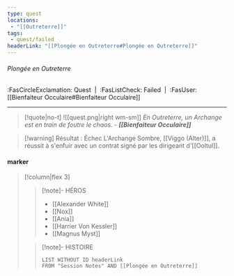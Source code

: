 ```yaml
---
type: quest
locations:
 - "[[Outreterre]]"
tags:
 - quest/failed
headerLink: "[[Plongée en Outreterre#Plongée en Outreterre]]"
---
```

###### Plongée en Outreterre
<span class="sub2">:FasCircleExclamation: Quest&nbsp;&nbsp;|&nbsp;&nbsp;:FasListCheck: Failed&nbsp;&nbsp;|&nbsp;&nbsp;:FasUser: [[Bienfaiteur Occulaire#Bienfaiteur Occulaire]]</span>
___

> [!quote|no-t]
>![[quest.png|right wm-sm]] *En Outreterre, un Archange est en train de foutre le chaos.*  - ***[[Bienfaiteur Occulaire]]***

> [!warning] Résultat : Échec
> L'Archange Sombre, [[Viggo (Alter)]], a réussit à s'enfuir avec un contrat signé par les dirigeant d'[[Ooltul]].
#### marker
> [!column|flex 3]
> >[!note]- HÉROS
> >- [[Alexander White]]
> >- [[Nox]]
> >- [[Ania]]
> >- [[Harrier Von Kessler]]
> >-  [[Magnus Myst]]
> 
>>[!note]- HISTOIRE
>>```dataview
>>LIST WITHOUT ID headerLink
>>FROM "Session Notes" AND [[Plongée en Outreterre]]


